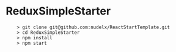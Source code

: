 # ReduxSimpleStarter


```
	> git clone git@github.com:nudelx/ReactStartTemplate.git
	> cd ReduxSimpleStarter
	> npm install
	> npm start
```

